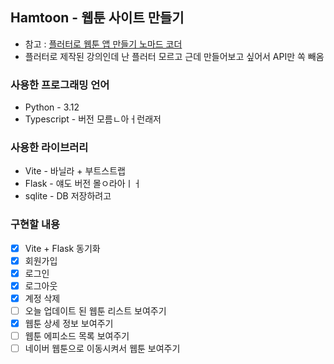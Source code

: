 ## Hamtoon - 웹툰 사이트 만들기

- 참고 : [플러터로 웹툰 앱 만들기 노마드 코더](https://nomadcoders.co/flutter-for-beginners)
- 플러터로 제작된 강의인데 난 플러터 모르고 근데 만들어보고 싶어서 API만 쏙 빼옴

### 사용한 프로그래밍 언어

- Python - 3.12
- Typescript - 버전 모름ㄴ아ㅓ런래저

### 사용한 라이브러리

- Vite - 바닐라 + 부트스트랩
- Flask - 얘도 버전 몰ㅇ라아ㅣㅓ
- sqlite - DB 저장하려고

### 구현할 내용

- [x]  Vite + Flask 동기화
- [x]  회원가입
- [X]  로그인
- [X]  로그아웃
- [X]  계정 삭제
- [ ]  오늘 업데이트 된 웹툰 리스트 보여주기
- [X]  웹툰 상세 정보 보여주기
- [ ]  웹툰 에피소드 목록 보여주기
- [ ]  네이버 웹툰으로 이동시켜서 웹툰 보여주기
